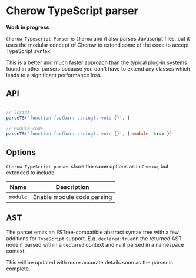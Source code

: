# Cherow TypeScript parser

**Work in progress**

`Cherow Typescript Parser` *is* `Cherow` and it also parses Javascript files, but it uses the modular concept of Cherow
to extend some of the code to accept TypeScript syntax.

This is a better and much faster approach than the typical plug-in systems found in other parsers because you don't have
to extend any classes which leads to a significant performance loss.

## API

```js

// Script
parseTS('function foo(bar: string): void {}', )

// Module code
parseTS('function foo(bar: string): void {}', { module: true })
```

## Options

`Cherow TypeScript parser` share the same options as in `Cherow`, but extended to include:

| Name        | Description |
| ----------- | ------------------------------------------------------------ |
| `module`    | Enable module code parsing |


## AST 

The parser emits an ESTree-compatible abstract syntax tree with a few additions for `TypeScript` support.
E.g. `declared:true`on the returned AST node if parsed within a `declared` context and `ns` if parsed 
in a namespace context.

This will be updated with more accurate details soon as the parser is complete.
